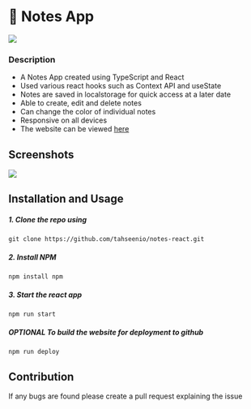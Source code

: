 # 🍿 Notes App

<img src="https://img.shields.io/github/repo-size/tahseenio/notes-react">

### Description
- A Notes App created using TypeScript and React
- Used various react hooks such as Context API and useState
- Notes are saved in localstorage for quick access at a later date
- Able to create, edit and delete notes
- Can change the color of individual notes
- Responsive on all devices
- The website can be viewed [here](https://notes-react-nine.vercel.app/)

## Screenshots

<img src="https://i.imgur.com/zMWVI0J.png">

## Installation and Usage

##### 1. Clone the repo using

`git clone https://github.com/tahseenio/notes-react.git`

##### 2. Install NPM

`npm install npm`

##### 3. Start the react app

`npm run start`

##### OPTIONAL To build the website for deployment to github

`npm run deploy`


## Contribution

<p>If any bugs are found please create a pull request explaining the issue</p>
